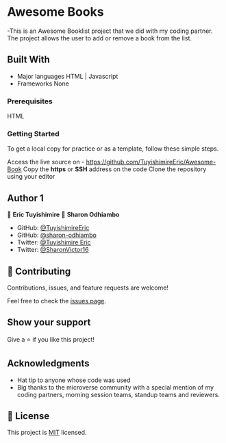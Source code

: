 

# Awesome Books
-This is an Awesome Booklist project that we did with my coding partner. The project allows the user to add or remove a book from the list.

## Built With

- Major languages 
  HTML | Javascript
- Frameworks
  None
  
 ### Prerequisites
HTML

### Getting Started
To get a local copy for practice or as a template, follow these simple steps.

Access the live source on - https://github.com/TuyishimireEric/Awesome-Book
Copy the **https** or **SSH** address on the code
Clone the repository using your editor   

## Author 1

👤 **Eric Tuyishimire**
👤 **Sharon Odhiambo**

- GitHub: [@TuyishimireEric](https://github.com/TuyishimireEric)
- GitHub: [@sharon-odhiambo](https://github.com/sharon-odhiambo)
- Twitter: [@Tuyishimire Eric](https://twitter.com/TuyishimireEric)
- Twitter: [@SharonVictor16](https://twitter.com/sharonvictor16)

## 🤝 Contributing

Contributions, issues, and feature requests are welcome!

Feel free to check the [issues page](../../issues/).

## Show your support

Give a ⭐️ if you like this project!

## Acknowledgments

- Hat tip to anyone whose code was used
- Big thanks to the microverse community with a special mention of my coding partners, morning session teams, standup teams and reviewers.
## 📝 License
This project is [MIT](./LICENSE.txt) licensed.
